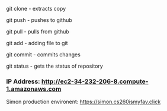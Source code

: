 git clone - extracts copy 


git push - pushes to github


git pull - pulls from github


git add - adding file to git


git commit - commits changes


git status - gets the status of repository

### IP Address: http://ec2-34-232-206-8.compute-1.amazonaws.com


Simon production environent: https://simon.cs260ismyfav.click
